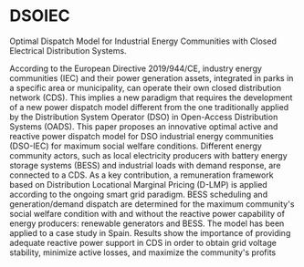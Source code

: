 # DSOIEC
Optimal Dispatch Model for Industrial Energy Communities with Closed Electrical Distribution Systems.


According to the European Directive 2019/944/CE, industry energy communities (IEC) and their power generation assets, integrated in parks in a specific area or municipality, can operate their own closed distribution network (CDS). This implies a new paradigm that requires the development of a new power dispatch model different from the one traditionally applied by the Distribution System Operator (DSO) in Open-Access Distribution Systems (OADS). This paper proposes an innovative optimal active and reactive power dispatch model for DSO industrial energy communities (DSO-IEC) for maximum social welfare conditions. Different energy community actors, such as local electricity producers with battery energy storage systems (BESS) and industrial loads with demand response, are connected to a CDS. As a key contribution, a remuneration framework based on Distribution Locational Marginal Pricing (D-LMP) is applied according to the ongoing smart grid paradigm. BESS scheduling and generation/demand dispatch are determined for the maximum community's social welfare condition with and without the reactive power capability of energy producers: renewable generators and BESS. The model has been applied to a case study in Spain. Results show the importance of providing adequate reactive power support in CDS in order to obtain grid voltage stability, minimize active losses, and maximize the community's profits
